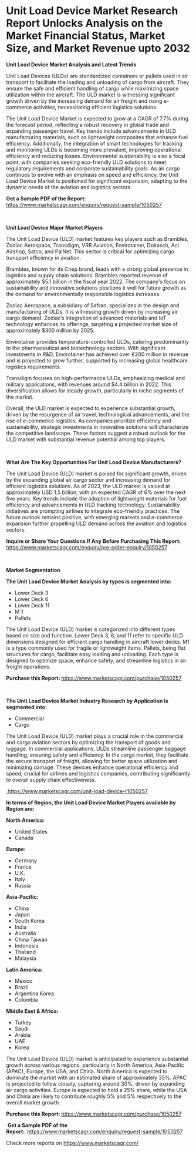 <p><h1>Unit Load Device Market Research Report Unlocks Analysis on the Market Financial Status, Market Size, and Market Revenue upto 2032</h1></p><p><strong>Unit Load Device Market Analysis and Latest Trends</strong></p>
<p><p>Unit Load Devices (ULDs) are standardized containers or pallets used in air transport to facilitate the loading and unloading of cargo from aircraft. They ensure the safe and efficient handling of cargo while maximizing space utilization within the aircraft. The ULD market is witnessing significant growth driven by the increasing demand for air freight and rising e-commerce activities, necessitating efficient logistics solutions. </p><p>The Unit Load Device Market is expected to grow at a CAGR of 7.7% during the forecast period, reflecting a robust recovery in global trade and expanding passenger travel. Key trends include advancements in ULD manufacturing materials, such as lightweight composites that enhance fuel efficiency. Additionally, the integration of smart technologies for tracking and monitoring ULDs is becoming more prevalent, improving operational efficiency and reducing losses. Environmental sustainability is also a focal point, with companies seeking eco-friendly ULD solutions to meet regulatory requirements and corporate sustainability goals. As air cargo continues to evolve with an emphasis on speed and efficiency, the Unit Load Device Market is positioned for significant expansion, adapting to the dynamic needs of the aviation and logistics sectors.</p></p>
<p><strong>Get a Sample PDF of the Report:&nbsp;</strong> <a href="https://www.marketscagr.com/enquiry/request-sample/1050257?utm_campaign=3135&utm_medium=2&utm_source=Github&utm_content=ia&utm_term=27032025&utm_id=unit-load-device">https://www.marketscagr.com/enquiry/request-sample/1050257</a></p>
<p>&nbsp;</p>
<p><strong>Unit Load Device Major Market Players</strong></p>
<p><p>The Unit Load Device (ULD) market features key players such as Brambles, Zodiac Aerospace, Transdigm, VRR Aviation, Envirotainer, Dokasch, Acl Airshop, Satco, and PalNet. This sector is critical for optimizing cargo transport efficiency in aviation.</p><p>Brambles, known for its Chep brand, leads with a strong global presence in logistics and supply chain solutions. Brambles reported revenue of approximately $5.1 billion in the fiscal year 2022. The company's focus on sustainability and innovative solutions positions it well for future growth as the demand for environmentally responsible logistics increases.</p><p>Zodiac Aerospace, a subsidiary of Safran, specializes in the design and manufacturing of ULDs. It is witnessing growth driven by increasing air cargo demand. Zodiac’s integration of advanced materials and IoT technology enhances its offerings, targeting a projected market size of approximately $300 million by 2025.</p><p>Envirotainer provides temperature-controlled ULDs, catering predominantly to the pharmaceutical and biotechnology sectors. With significant investments in R&D, Envirotainer has achieved over €200 million in revenue and is projected to grow further, supported by increasing global healthcare logistics requirements.</p><p>Transdigm focuses on high-performance ULDs, emphasizing medical and military applications, with revenues around $4.4 billion in 2022. This diversification allows for steady growth, particularly in niche segments of the market.</p><p>Overall, the ULD market is expected to experience substantial growth, driven by the resurgence of air travel, technological advancements, and the rise of e-commerce logistics. As companies prioritize efficiency and sustainability, strategic investments in innovative solutions will characterize the competitive landscape. These factors suggest a robust outlook for the ULD market with substantial revenue potential among top players.</p></p>
<p>&nbsp;</p>
<p><strong>What Are The Key Opportunities For Unit Load Device Manufacturers?</strong></p>
<p><p>The Unit Load Device (ULD) market is poised for significant growth, driven by the expanding global air cargo sector and increasing demand for efficient logistics solutions. As of 2023, the ULD market is valued at approximately USD 1.5 billion, with an expected CAGR of 6% over the next five years. Key trends include the adoption of lightweight materials for fuel efficiency and advancements in ULD tracking technology. Sustainability initiatives are prompting airlines to integrate eco-friendly practices. The future outlook remains positive, with emerging markets and e-commerce expansion further propelling ULD demand across the aviation and logistics sectors.</p></p>
<p><strong>Inquire or Share Your Questions If Any Before Purchasing This Report:</strong> <a href="https://www.marketscagr.com/enquiry/pre-order-enquiry/1050257?utm_campaign=3135&utm_medium=2&utm_source=Github&utm_content=ia&utm_term=27032025&utm_id=unit-load-device">https://www.marketscagr.com/enquiry/pre-order-enquiry/1050257</a></p>
<p>&nbsp;</p>
<p><strong>Market Segmentation</strong></p>
<p><strong>The Unit Load Device Market Analysis by types is segmented into:</strong></p>
<p><ul><li>Lower Deck 3</li><li>Lower Deck 6</li><li>Lower Deck 11</li><li>M 1</li><li>Pallets</li></ul></p>
<p><p>The Unit Load Device (ULD) market is categorized into different types based on size and function. Lower Deck 3, 6, and 11 refer to specific ULD dimensions designed for efficient cargo handling in aircraft lower decks. M1 is a type commonly used for fragile or lightweight items. Pallets, being flat structures for cargo, facilitate easy loading and unloading. Each type is designed to optimize space, enhance safety, and streamline logistics in air freight operations.</p></p>
<p><strong>Purchase this Report:&nbsp;</strong><a href="https://www.marketscagr.com/purchase/1050257?utm_campaign=3135&utm_medium=2&utm_source=Github&utm_content=ia&utm_term=27032025&utm_id=unit-load-device">https://www.marketscagr.com/purchase/1050257</a></p>
<p>&nbsp;</p>
<p><strong>The Unit Load Device Market Industry Research by Application is segmented into:</strong></p>
<p><ul><li>Commercial</li><li>Cargo</li></ul></p>
<p><p>The Unit Load Device (ULD) market plays a crucial role in the commercial and cargo aviation sectors by optimizing the transport of goods and luggage. In commercial applications, ULDs streamline passenger baggage handling, ensuring safety and efficiency. In the cargo market, they facilitate the secure transport of freight, allowing for better space utilization and minimizing damage. These devices enhance operational efficiency and speed, crucial for airlines and logistics companies, contributing significantly to overall supply chain effectiveness.</p></p>
<p><a href="https://www.marketscagr.com/unit-load-device-r1050257?utm_campaign=3135&utm_medium=2&utm_source=Github&utm_content=ia&utm_term=27032025&utm_id=unit-load-device">&nbsp;https://www.marketscagr.com/unit-load-device-r1050257</a></p>
<p><strong>In terms of Region, the Unit Load Device Market Players available by Region are:</strong></p>
<p>
    <p> <strong> North America: </strong>
        <ul>
            <li>United States</li>
            <li>Canada</li>
        </ul>
        </p> 
    <p> <strong> Europe: </strong>
        <ul>
            <li>Germany</li>
            <li>France</li>
            <li>U.K.</li>
            <li>Italy</li>
            <li>Russia</li>
        </ul>
        </p> 
    <p> <strong> Asia-Pacific: </strong>
        <ul>
            <li>China</li>
            <li>Japan</li>
            <li>South Korea</li>
            <li>India</li>
            <li>Australia</li>
            <li>China Taiwan</li>
            <li>Indonesia</li>
            <li>Thailand</li>
            <li>Malaysia</li>
        </ul>
        </p> 
    <p> <strong> Latin America: </strong>
        <ul>
            <li>Mexico</li>
            <li>Brazil</li>
            <li>Argentina Korea</li>
            <li>Colombia</li>
        </ul>
        </p> 
    <p> <strong> Middle East & Africa: </strong>
        <ul>
            <li>Turkey</li>
            <li>Saudi</li>
            <li>Arabia</li>
            <li>UAE</li>
            <li>Korea</li>
        </ul>
    </p>
    </p>
<p><p>The Unit Load Device (ULD) market is anticipated to experience substantial growth across various regions, particularly in North America, Asia-Pacific (APAC), Europe, the USA, and China. North America is expected to dominate the market with an estimated share of approximately 35%. APAC is projected to follow closely, capturing around 30%, driven by expanding air cargo activities. Europe is expected to hold a 25% share, while the USA and China are likely to contribute roughly 5% and 5% respectively to the overall market growth.</p></p>
<p><strong>Purchase this Report: </strong><a href="https://www.marketscagr.com/purchase/1050257?utm_campaign=3135&utm_medium=2&utm_source=Github&utm_content=ia&utm_term=27032025&utm_id=unit-load-device">https://www.marketscagr.com/purchase/1050257</a></p>
<p>&nbsp;<strong>Get a Sample PDF of the Report:&nbsp;&nbsp;</strong><a href="https://www.marketscagr.com/enquiry/request-sample/1050257?utm_campaign=3135&utm_medium=2&utm_source=Github&utm_content=ia&utm_term=27032025&utm_id=unit-load-device">https://www.marketscagr.com/enquiry/request-sample/1050257</a></p>
<p><strong></strong></p>
<p>Check more reports on <a href="https://www.marketscagr.com/?utm_campaign=3135&utm_medium=2&utm_source=Github&utm_content=ia&utm_term=27032025&utm_id=unit-load-device">https://www.marketscagr.com/</a></p>